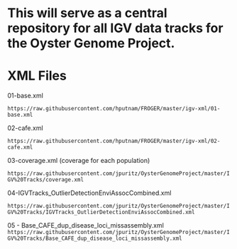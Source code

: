 # This will serve as a central repository for all IGV data tracks for the Oyster Genome Project.

# XML Files

01-base.xml

`https://raw.githubusercontent.com/hputnam/FROGER/master/igv-xml/01-base.xml`

02-cafe.xml

`https://raw.githubusercontent.com/hputnam/FROGER/master/igv-xml/02-cafe.xml`

03-coverage.xml (coverage for each population)

`https://raw.githubusercontent.com/jpuritz/OysterGenomeProject/master/IGV%20Tracks/coverage.xml`

04-IGVTracks_OutlierDetectionEnviAssocCombined.xml

`https://raw.githubusercontent.com/jpuritz/OysterGenomeProject/master/IGV%20Tracks/IGVTracks_OutlierDetectionEnviAssocCombined.xml`

05 - Base_CAFE_dup_disease_loci_missassembly.xml
`https://raw.githubusercontent.com/jpuritz/OysterGenomeProject/master/IGV%20Tracks/Base_CAFE_dup_disease_loci_missassembly.xml`
